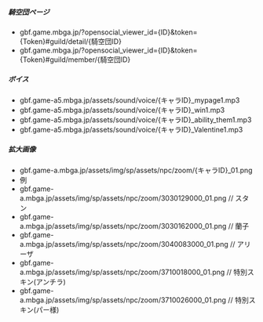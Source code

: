 ##### 騎空団ページ
* gbf.game.mbga.jp/?opensocial_viewer_id={ID}&token={Token}#guild/detail/{騎空団ID}
* gbf.game.mbga.jp/?opensocial_viewer_id={ID}&token={Token}#guild/member/{騎空団ID}

##### ボイス
* gbf.game-a5.mbga.jp/assets/sound/voice/{キャラID}_mypage1.mp3
* gbf.game-a5.mbga.jp/assets/sound/voice/{キャラID}_win1.mp3
* gbf.game-a5.mbga.jp/assets/sound/voice/{キャラID}_ability_them1.mp3
* gbf.game-a5.mbga.jp/assets/sound/voice/{キャラID}_Valentine1.mp3

##### 拡大画像
* gbf.game-a.mbga.jp/assets/img/sp/assets/npc/zoom/{キャラID}_01.png
* 例
 * gbf.game-a.mbga.jp/assets/img/sp/assets/npc/zoom/3030129000_01.png // スタン
 * gbf.game-a.mbga.jp/assets/img/sp/assets/npc/zoom/3030162000_01.png // 蘭子
 * gbf.game-a.mbga.jp/assets/img/sp/assets/npc/zoom/3040083000_01.png // アリーザ
 * gbf.game-a.mbga.jp/assets/img/sp/assets/npc/zoom/3710018000_01.png // 特別スキン(アンチラ)
 * gbf.game-a.mbga.jp/assets/img/sp/assets/npc/zoom/3710026000_01.png // 特別スキン(パー様)
